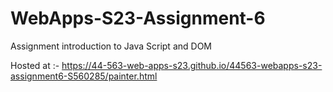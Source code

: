 
# WebApps-S23-Assignment-6
Assignment introduction to Java Script and DOM


Hosted at :- https://44-563-web-apps-s23.github.io/44563-webapps-s23-assignment6-S560285/painter.html

